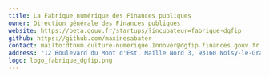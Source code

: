 ```yaml
---
title: La Fabrique numérique des Finances publiques
owner: Direction générale des Finances publiques
website: https://beta.gouv.fr/startups/?incubateur=fabrique-dgfip
github: https://github.com/maxinesabater
contact: mailto:dtnum.culture-numerique.Innover@dgfip.finances.gouv.fr
address: "12 Boulevard du Mont d'Est, Maille Nord 3, 93160 Noisy-le-Grand "
logo: logo_fabrique_dgfip.png
---
```

